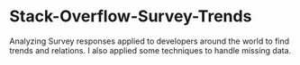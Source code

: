 # Stack-Overflow-Survey-Trends
Analyzing Survey responses applied to developers around the world to find trends and relations. I also applied some techniques to handle missing data.
